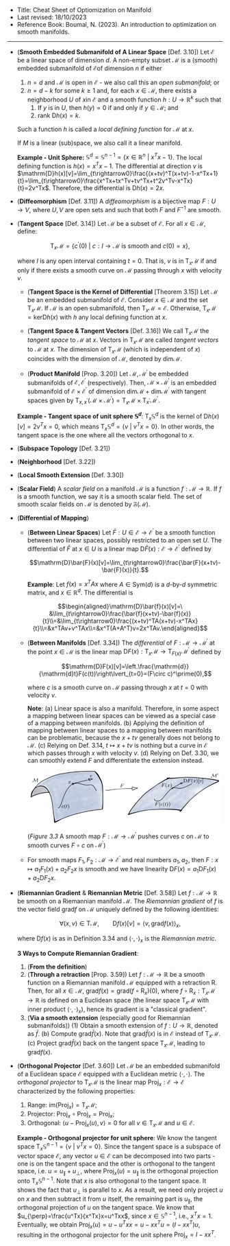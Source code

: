 - Title: Cheat Sheet of Optiomization on Manifold
- Last revised: 18/10/2023
- Reference Book: Boumal, N. (2023). An introduction to optimization on smooth manifolds.

---

- (**Smooth Embedded Submanifold of A Linear Space** [Def. 3.10]) Let $\mathcal{E}$ be a linear space of dimension $d$. A non-empty subset $\mathcal{M}$ is a (smooth) embedded submanifold of $\mathcal{E}$of dimension $n$ if either
  1. $n=d$ and $\mathcal{M}$ is open in $\mathcal{E}$ - we also call this an *open submanifold*; or
  2. $n=d-k$ for some $k\geq1$ and, for each $x\in\mathcal{M}$, there exists a neighborhood $U$ of $x$in $\mathcal{E}$ and a smooth function $h:U\rightarrow\mathbb{R}^k$ such that 
     1. If $y$ is in $U$, then $h(y)=0$ if and only if $y\in\mathcal{M}$; and 
     2. $\mathrm{rank\ D}h(x)=k$.  
  
  Such a function $h$ is called a *local defining function* for $\mathcal{M}$ at $x$.

  If $M$ is a linear (sub)space, we also call it a linear manifold.

  **Example - Unit Sphere:** $\mathbb{S}^{d}=\mathbb{S}^{n-1}=\{x\in\mathbb{R}^n\ \vert\ x^Tx-1\}$. The local defining function is $h(x)=x^Tx-1$. The differential at direction $v$ is $\mathrm{D}h(x)[v]=\lim_{t\rightarrow0}\frac{(x+tv)^T(x+tv)-1-x^Tx+1}{t}=\lim_{t\rightarrow0}\frac{x^Tx+tx^Tv+tv^Tx+t^2v^Tv-x^Tx}{t}=2v^Tx$. Therefore, the differential is $\mathrm{D}h(x)=2x$.

- (**Diffeomorphism** [Def. 3.11]) A *diffeomorphism* is a bijective map $F:U\rightarrow V$, where $U,V$ are open sets and such that both $F$ and $F^{-1}$ are smooth.

- (**Tangent Space** [Def. 3.14]) Let $\mathcal{M}$ be a subset of $\mathcal{E}$. For all $x\in\mathcal{M}$, define:

  $$\mathrm{T}_x\mathcal{M}=\{c^\prime(0)\ \vert\ c:I\rightarrow\mathcal{M}\text{ is smooth and }c(0)=x\},$$

  where $I$ is any open interval containing $t=0$. That is, $v$ is in $\mathrm{T}_x\mathcal{M}$ if and only if there exists a smooth curve on $\mathcal{M}$ passing through $x$ with velocity $v$.

  - (**Tangent Space is the Kernel of Differential** [Theorem 3.15]) Let $\mathcal{M}$ be an embedded submanifold of $\mathcal{E}$. Consider $x\in\mathcal{M}$ and the set $\mathrm{T}_x\mathcal{M}$. If $\mathcal{M}$ is an open submanifold, then $\mathrm{T}_x\mathcal{M}=\mathcal{E}$. Otherwise, $\mathrm{T}_x\mathcal{M}=\text{ker}\mathrm{D}h(x)$ with $h$ any local defining function at $x$.

  - (**Tangent Space & Tangent Vectors** [Def. 3.16]) We call $\mathrm{T}_x\mathcal{M}$ the *tangent space* to $\mathcal{M}$ at $x$. Vectors in $\mathrm{T}_x\mathcal{M}$ are called *tangent vectors* to $\mathcal{M}$ at $x$. The dimension of $\mathrm{T}_x\mathcal{M}$ (which is independent of $x$) coincides with the dimension of $\mathcal{M}$, denoted by $\mathrm{dim}\mathcal{M}$.
  
  - (**Product Manifold** [Prop. 3.20]) Let $\mathcal{M},\mathcal{M}^\prime$ be embedded submanifolds of $\mathcal{E},\mathcal{E}^\prime$ (respectively). Then, $\mathcal{M}\times\mathcal{M}^\prime$ is an embedded submanifold of $\mathcal{E}\times\mathcal{E}^\prime$ of dimension $\mathrm{dim}\mathcal{M}+\mathrm{dim}\mathcal{M}^\prime$ with tangent spaces given by $\mathrm{T}_{x,x^\prime}(\mathcal{M}\times\mathcal{M}^\prime)=\mathrm{T}_x\mathcal{M}\times\mathrm{T}_{x^\prime}\mathcal{M}^\prime$.

  **Example - Tangent space of unit sphere $\mathbb{S}^d$**: $\mathrm{T}_x\mathbb{S}^d$ is the kernel of $\mathrm{D}h(x)[v]=2v^Tx=0$, which means $\mathrm{T}_x\mathbb{S}^d=\{v\ \vert\ v^Tx=0\}$. In other words, the tangent space is the one where all the vectors orthogonal to $x$.

- (**Subspace Topology** [Def. 3.21])

- (**Neighborhood** [Def. 3.22])

- (**Local Smooth Extension** [Def. 3.30])

- (**Scalar Field**) A *scalar field* on a manifold $\mathcal{M}$ is a function $f:\mathcal{M}\rightarrow\mathbb{R}$. If $f$ is a smooth function, we say it is a smooth scalar field. The set of smooth scalar fields on $\mathcal{M}$ is denoted by $\mathfrak{F}(\mathcal{M})$.

- (**Differential of Mapping**)
  
  - (**Between Linear Spaces**) Let $\bar{F}:U\in\mathcal{E}\rightarrow\mathcal{E}^\prime$ be a smooth function between two linear spaces, possibly restricted to an open set $U$. The differential of $\bar{F}$ at $x\in U$ is a linear map $\mathrm{D}\bar{F}(x):\mathcal{E}\rightarrow\mathcal{E}^\prime$ defined by

    $$\mathrm{D}\bar{F}(x)[v]=\lim_{t\rightarrow0}\frac{\bar{F}(x+tv)-\bar{F}(x)}{t}.$$

    **Example**: Let $f(x)=x^TAx$ where $A\in\mathrm{Sym}(d)$ is a $d$-by-$d$ symmetric matrix, and $x\in\mathbb{R}^{d}$. The differential is

  $$\begin{aligned}\mathrm{D}\bar{f}(x)[v]=\ &\lim_{t\rightarrow0}\frac{\bar{f}(x+tv)-\bar{f}(x)}{t}\\=&\lim_{t\rightarrow0}\frac{(x+tv)^TA(x+tv)-x^TAx}{t}\\=&x^TAv+v^TAx\\=&x^T(A+A^T)v=2x^TAv.\end{aligned}$$

  - (**Between Manifolds** [Def. 3.34]) The *differential* of $F:\mathcal{M}\rightarrow\mathcal{M}^\prime$ at the point $x\in\mathcal{M}$ is the linear map $\mathrm{D}F(x):\mathrm{T}_x\mathcal{M}\rightarrow\mathrm{T}_{F(x)}\mathcal{M}^\prime$ defined by

    $$\mathrm{D}F(x)[v]=\left.\frac{\mathrm{d}}{\mathrm{d}t}F(c(t))\right\lvert_{t=0}=(F\circ c)^\prime(0),$$

    where $c$ is a smooth curve on $\mathcal{M}$ passing through $x$ at $t=0$ with velocity $v$.

    **Note**: (a) Linear space is also a manifold. Therefore, in some aspect a mapping between linear spaces can be viewed as a special case of a mapping between manifolds. (b) Applying the definition of mapping between linear spaces to a mapping between manifolds can be problematic, because the $x+tv$ generally does not belong to $\mathcal{M}$. (c) Relying on Def. 3.14, $t\mapsto x+tv$ is nothing but a curve in $\mathcal{E}$ which passes through $x$ with velocity $v$. (d) Relying on Def. 3.30, we can smoothly extend $F$ and differentiate the extension instead.

    ![smooth-mapping-between-manifolds](image/smooth_mapping_between_manifolds.png)

    (*Figure 3.3* A smooth map $F:\mathcal{M}\rightarrow\mathcal{M}^\prime$ pushes curves $c$ on $\mathcal{M}$ to smooth curves $F\circ c$ on $\mathcal{M}^\prime$)

  - For smooth maps $F_1,F_2:\mathcal{M}\rightarrow\mathcal{E}^\prime$ and real numbers $a_1,a_2$, then $F:x\mapsto a_1F_1(x)+a_2F_2{x}$ is smooth and we have linearity $\mathrm{D}F(x)=a_1\mathrm{D}F_1(x)+a_2\mathrm{D}F_2{x}$.

- (**Riemannian Gradient** & **Riemannian Metric** [Def. 3.58]) Let $f:\mathcal{M}\rightarrow\mathbb{R}$ be smooth on a Riemannian manifold $\mathcal{M}$. The *Riemannian gradient* of $f$ is the vector field $\mathrm{grad}f$ on $\mathcal{M}$ uniquely defined by the following identities:

  $$\forall(x,v)\in\mathrm{T}\mathcal{M},\qquad\mathrm{D}f(x)[v]=\langle v,\mathrm{grad}f(x)\rangle_x,$$

  where $\mathrm{D}f(x)$ is as in Definition 3.34 and $\langle\cdot,\cdot\rangle_x$ is the *Riemannian metric*.

  **3 Ways to Compute Riemannian Gradient**:

   1. (**From the definition**)
   2. (**Through a retraction** [Prop. 3.59]) Let $f:\mathcal{M}\rightarrow\mathbb{R}$ be a smooth function on a Riemannian manifold $\mathcal{M}$ equipped with a retraction $\mathrm{R}$. Then, for all $x\in\mathcal{M}$, $\mathrm{grad}f(x)=\mathrm{grad}(f\circ\mathrm{R}_x)(0)$, where $f\circ\mathrm{R}_x:\mathrm{T}_x\mathcal{M}\rightarrow\mathbb{R}$ is defined on a Euclidean space (the linear space $\mathrm{T}_x\mathcal{M}$ with inner product $\langle\cdot,\cdot\rangle_x$), hence its gradient is a "classical gradient".
   3. (**Via a smooth extension** (especially good for Riemannian submanifolds)) (1) Obtain a smooth extension of $f:U\rightarrow\mathbb{R}$, denoted as $\bar{f}$. (b) Compute $\mathrm{grad}\bar{f}(x)$. Note that $\mathrm{grad}\bar{f}(x)$ is in $\mathcal{E}$ instead of $\mathrm{T}_x\mathcal{M}$. (c) Project $\mathrm{grad}\bar{f}(x)$ back on the tangent space $\mathrm{T}_x\mathcal{M}$, leading to $\mathrm{grad}f(x)$.

- (**Orthogonal Projector** [Def. 3.60]) Let $\mathcal{M}$ be an embedded submanifold of a Euclidean space $\mathcal{E}$ equipped with a Euclidean metric $\langle\cdot,\cdot\rangle$. The *orthogonal projector* to $\mathrm{T}_x\mathcal{M}$ is the linear map $\mathrm{Proj}_x:\mathcal{E}\rightarrow\mathcal{E}$ characterized by the following properties:

  1. Range: $\mathrm{im}(\mathrm{Proj}_x)=\mathrm{T}_x\mathcal{M}$;
  2. Projector: $\mathrm{Proj}_x\circ\mathrm{Proj}_x=\mathrm{Proj}_x$;
  3. Orthogonal: $\langle u-\mathrm{Proj}_x(u),v\rangle=0$ for all $v\in\mathrm{T}_x\mathcal{M}$ and $u\in\mathcal{E}$.

  **Example - Orthogonal projector for unit sphere**: We know the tangent space $\mathrm{T}_x\mathbb{S}^{n-1}=\{v\ \vert\ v^Tx=0\}$. Since the tangent space is a subspace of vector space $\mathcal{E}$, any vector $u\in\mathcal{E}$ can be decomposed into two parts - one is on the tangent space and the other is orthogonal to the tangent space, i.e. $u=u_{\|}+u_{\perp}$, where $\mathrm{Proj}_x(u)=u_{\|}$ is the orthogonal projection onto $\mathrm{T}_x\mathbb{S}^{n-1}$. Note that $x$ is also orthogonal to the tangent space. It shows the fact that $u_{\perp}$ is parallel to $x$. As a result, we need only project $u$ on $x$ and then subtract it from $u$ itself, the remaining part is $u_{\|}$, the orthogonal projection of $u$ on the tangent space. We know that $u_{\perp}=\frac{u^Tx}{x^Tx}x=u^Txx$, since $x\in\mathbb{S}^{n-1}$, i.e., $x^Tx=1$. Eventually, we obtain $\mathrm{Proj}_x(u)=u-u^Txx=u-xx^Tu=(I-xx^T)u$, resulting in the orthogonal projector for the unit sphere $\mathrm{Proj}_x=I-xx^T$.